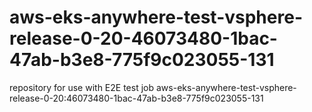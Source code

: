 # aws-eks-anywhere-test-vsphere-release-0-20-46073480-1bac-47ab-b3e8-775f9c023055-131
repository for use with E2E test job aws-eks-anywhere-test-vsphere-release-0-20:46073480-1bac-47ab-b3e8-775f9c023055-131
